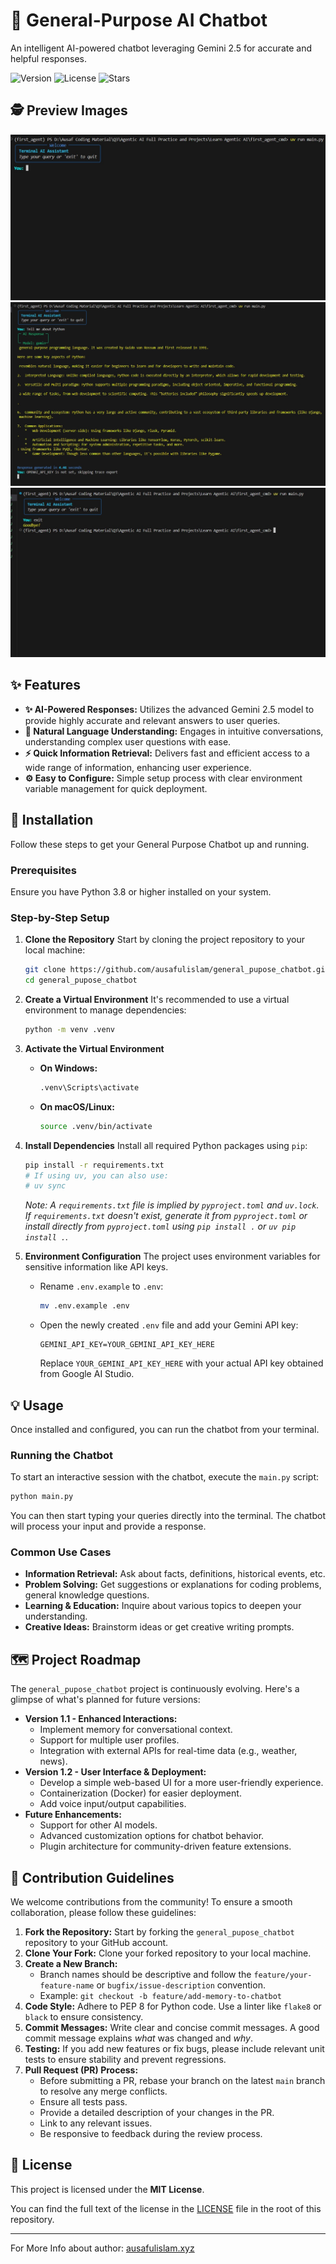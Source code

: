 # 🤖 General-Purpose AI Chatbot

An intelligent AI-powered chatbot leveraging Gemini 2.5 for accurate and helpful responses.

![Version](https://img.shields.io/badge/version-1.0.0-blue) ![License](https://img.shields.io/badge/license-MIT_License-green) ![Stars](https://img.shields.io/github/stars/ausafulislam/general_pupose_chatbot?style=social)

## 🕵 Preview Images

![Chatbot Preview](/preview_images/preview_1.jpg)
![Chatbot Preview](/preview_images/preview_2.jpg)
![Chatbot Preview](/preview_images/preview_3.jpg)

## ✨ Features

- **✨ AI-Powered Responses:** Utilizes the advanced Gemini 2.5 model to provide highly accurate and relevant answers to user queries.
- **💬 Natural Language Understanding:** Engages in intuitive conversations, understanding complex user questions with ease.
- **⚡ Quick Information Retrieval:** Delivers fast and efficient access to a wide range of information, enhancing user experience.
- **⚙️ Easy to Configure:** Simple setup process with clear environment variable management for quick deployment.

## 🚀 Installation

Follow these steps to get your General Purpose Chatbot up and running.

### Prerequisites

Ensure you have Python 3.8 or higher installed on your system.

### Step-by-Step Setup

1.  **Clone the Repository**
    Start by cloning the project repository to your local machine:

    ```bash
    git clone https://github.com/ausafulislam/general_pupose_chatbot.git
    cd general_pupose_chatbot
    ```

2.  **Create a Virtual Environment**
    It's recommended to use a virtual environment to manage dependencies:

    ```bash
    python -m venv .venv
    ```

3.  **Activate the Virtual Environment**

    - **On Windows:**
      ```bash
      .venv\Scripts\activate
      ```
    - **On macOS/Linux:**
      ```bash
      source .venv/bin/activate
      ```

4.  **Install Dependencies**
    Install all required Python packages using `pip`:

    ```bash
    pip install -r requirements.txt
    # If using uv, you can also use:
    # uv sync
    ```

    _Note: A `requirements.txt` file is implied by `pyproject.toml` and `uv.lock`. If `requirements.txt` doesn't exist, generate it from `pyproject.toml` or install directly from `pyproject.toml` using `pip install .` or `uv pip install .`._

5.  **Environment Configuration**
    The project uses environment variables for sensitive information like API keys.

    - Rename `.env.example` to `.env`:
      ```bash
      mv .env.example .env
      ```
    - Open the newly created `.env` file and add your Gemini API key:
      ```
      GEMINI_API_KEY=YOUR_GEMINI_API_KEY_HERE
      ```
      Replace `YOUR_GEMINI_API_KEY_HERE` with your actual API key obtained from Google AI Studio.

## 💡 Usage

Once installed and configured, you can run the chatbot from your terminal.

### Running the Chatbot

To start an interactive session with the chatbot, execute the `main.py` script:

```bash
python main.py
```

You can then start typing your queries directly into the terminal. The chatbot will process your input and provide a response.

### Common Use Cases

- **Information Retrieval:** Ask about facts, definitions, historical events, etc.
- **Problem Solving:** Get suggestions or explanations for coding problems, general knowledge questions.
- **Learning & Education:** Inquire about various topics to deepen your understanding.
- **Creative Ideas:** Brainstorm ideas or get creative writing prompts.

## 🗺️ Project Roadmap

The `general_pupose_chatbot` project is continuously evolving. Here's a glimpse of what's planned for future versions:

- **Version 1.1 - Enhanced Interactions:**
  - Implement memory for conversational context.
  - Support for multiple user profiles.
  - Integration with external APIs for real-time data (e.g., weather, news).
- **Version 1.2 - User Interface & Deployment:**
  - Develop a simple web-based UI for a more user-friendly experience.
  - Containerization (Docker) for easier deployment.
  - Add voice input/output capabilities.
- **Future Enhancements:**
  - Support for other AI models.
  - Advanced customization options for chatbot behavior.
  - Plugin architecture for community-driven feature extensions.

## 🤝 Contribution Guidelines

We welcome contributions from the community! To ensure a smooth collaboration, please follow these guidelines:

1.  **Fork the Repository:** Start by forking the `general_pupose_chatbot` repository to your GitHub account.
2.  **Clone Your Fork:** Clone your forked repository to your local machine.
3.  **Create a New Branch:**
    - Branch names should be descriptive and follow the `feature/your-feature-name` or `bugfix/issue-description` convention.
    - Example: `git checkout -b feature/add-memory-to-chatbot`
4.  **Code Style:** Adhere to PEP 8 for Python code. Use a linter like `flake8` or `black` to ensure consistency.
5.  **Commit Messages:** Write clear and concise commit messages. A good commit message explains _what_ was changed and _why_.
6.  **Testing:** If you add new features or fix bugs, please include relevant unit tests to ensure stability and prevent regressions.
7.  **Pull Request (PR) Process:**
    - Before submitting a PR, rebase your branch on the latest `main` branch to resolve any merge conflicts.
    - Ensure all tests pass.
    - Provide a detailed description of your changes in the PR.
    - Link to any relevant issues.
    - Be responsive to feedback during the review process.

## 📄 License

This project is licensed under the **MIT License**.

You can find the full text of the license in the [LICENSE](LICENSE) file in the root of this repository.

---

For More Info about author: [ausafulislam.xyz ](https://ausafulislam-xyz.vercel.app/)
